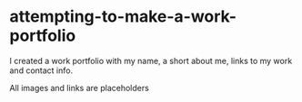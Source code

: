 # attempting-to-make-a-work-portfolio

I created a work portfolio with my name, a short about me, links to my work and contact info.

All images and links are placeholders
